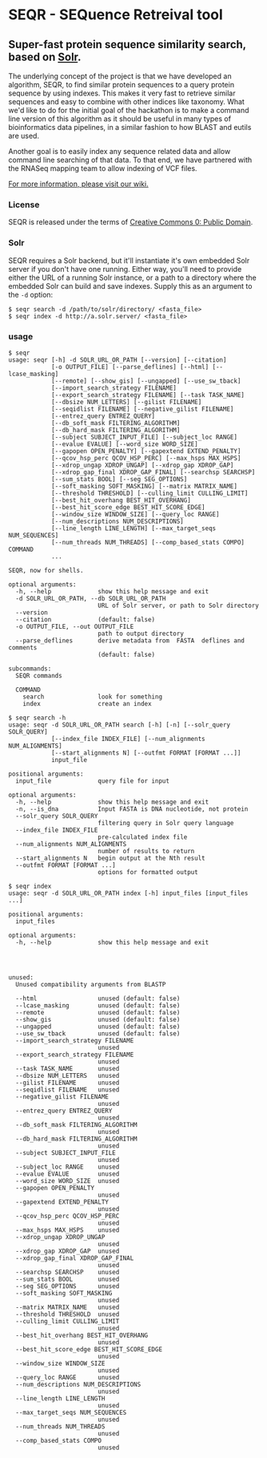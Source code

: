 # SEQR - SEQuence Retreival tool

## Super-fast protein sequence similarity search, based on [Solr](http://lucene.apache.org/solr/).

The underlying concept of the project is that we have developed an algorithm, SEQR, to find similar protein sequences to a query protein sequence by using indexes.  This makes it very fast to retrieve similar sequences and easy to combine with other indices like taxonomy.  What we'd like to do for the initial goal of the hackathon is to make a command line version of this algorithm as it should be useful in many types of bioinformatics data pipelines, in a similar fashion to how BLAST and eutils are used. 
 
Another goal is to easily index any sequence related data and allow command line searching of that data.  To that end, we have partnered with the RNASeq mapping team to allow indexing of VCF files.

[For more information, please visit our wiki.](https://github.com/DCGenomics/seqr_hackathon_v002/wiki)

### License

SEQR is released under the terms of [Creative Commons 0: Public Domain](https://github.com/DCGenomics/seqr_hackathon_v002/blob/master/LICENSE).

### Solr

SEQR requires a Solr backend, but it'll instantiate it's own embedded Solr server if you don't have one running. Either way, you'll need to provide either the URL of a running Solr instance, or a path to a directory where the embedded Solr can build and save indexes. Supply this as an argument to the `-d` option:

```
$ seqr search -d /path/to/solr/directory/ <fasta_file>
$ seqr index -d http://a.solr.server/ <fasta_file>
```

### usage
```
$ seqr
usage: seqr [-h] -d SOLR_URL_OR_PATH [--version] [--citation]
            [-o OUTPUT_FILE] [--parse_deflines] [--html] [--lcase_masking]
            [--remote] [--show_gis] [--ungapped] [--use_sw_tback]
            [--import_search_strategy FILENAME]
            [--export_search_strategy FILENAME] [--task TASK_NAME]
            [--dbsize NUM_LETTERS] [--gilist FILENAME]
            [--seqidlist FILENAME] [--negative_gilist FILENAME]
            [--entrez_query ENTREZ_QUERY]
            [--db_soft_mask FILTERING_ALGORITHM]
            [--db_hard_mask FILTERING_ALGORITHM]
            [--subject SUBJECT_INPUT_FILE] [--subject_loc RANGE]
            [--evalue EVALUE] [--word_size WORD_SIZE]
            [--gapopen OPEN_PENALTY] [--gapextend EXTEND_PENALTY]
            [--qcov_hsp_perc QCOV_HSP_PERC] [--max_hsps MAX_HSPS]
            [--xdrop_ungap XDROP_UNGAP] [--xdrop_gap XDROP_GAP]
            [--xdrop_gap_final XDROP_GAP_FINAL] [--searchsp SEARCHSP]
            [--sum_stats BOOL] [--seg SEG_OPTIONS]
            [--soft_masking SOFT_MASKING] [--matrix MATRIX_NAME]
            [--threshold THRESHOLD] [--culling_limit CULLING_LIMIT]
            [--best_hit_overhang BEST_HIT_OVERHANG]
            [--best_hit_score_edge BEST_HIT_SCORE_EDGE]
            [--window_size WINDOW_SIZE] [--query_loc RANGE]
            [--num_descriptions NUM_DESCRIPTIONS]
            [--line_length LINE_LENGTH] [--max_target_seqs NUM_SEQUENCES]
            [--num_threads NUM_THREADS] [--comp_based_stats COMPO] COMMAND
            ...

SEQR, now for shells.

optional arguments:
  -h, --help             show this help message and exit
  -d SOLR_URL_OR_PATH, --db SOLR_URL_OR_PATH
                         URL of Solr server, or path to Solr directory
  --version
  --citation             (default: false)
  -o OUTPUT_FILE, --out OUTPUT_FILE
                         path to output directory
  --parse_deflines       derive metadata from  FASTA  deflines and comments
                         (default: false)

subcommands:
  SEQR commands

  COMMAND
    search               look for something
    index                create an index

$ seqr search -h
usage: seqr -d SOLR_URL_OR_PATH search [-h] [-n] [--solr_query SOLR_QUERY]
            [--index_file INDEX_FILE] [--num_alignments NUM_ALIGNMENTS]
            [--start_alignments N] [--outfmt FORMAT [FORMAT ...]]
            input_file
            
positional arguments:
  input_file             query file for input

optional arguments:
  -h, --help             show this help message and exit
  -n, --is_dna           Input FASTA is DNA nucleotide, not protein
  --solr_query SOLR_QUERY
                         filtering query in Solr query language
  --index_file INDEX_FILE
                         pre-calculated index file
  --num_alignments NUM_ALIGNMENTS
                         number of results to return
  --start_alignments N   begin output at the Nth result
  --outfmt FORMAT [FORMAT ...]
                         options for formatted output
                         
$ seqr index
usage: seqr -d SOLR_URL_OR_PATH index [-h] input_files [input_files ...]

positional arguments:
  input_files

optional arguments:
  -h, --help             show this help message and exit




unused:
  Unused compatibility arguments from BLASTP

  --html                 unused (default: false)
  --lcase_masking        unused (default: false)
  --remote               unused (default: false)
  --show_gis             unused (default: false)
  --ungapped             unused (default: false)
  --use_sw_tback         unused (default: false)
  --import_search_strategy FILENAME
                         unused
  --export_search_strategy FILENAME
                         unused
  --task TASK_NAME       unused
  --dbsize NUM_LETTERS   unused
  --gilist FILENAME      unused
  --seqidlist FILENAME   unused
  --negative_gilist FILENAME
                         unused
  --entrez_query ENTREZ_QUERY
                         unused
  --db_soft_mask FILTERING_ALGORITHM
                         unused
  --db_hard_mask FILTERING_ALGORITHM
                         unused
  --subject SUBJECT_INPUT_FILE
                         unused
  --subject_loc RANGE    unused
  --evalue EVALUE        unused
  --word_size WORD_SIZE  unused
  --gapopen OPEN_PENALTY
                         unused
  --gapextend EXTEND_PENALTY
                         unused
  --qcov_hsp_perc QCOV_HSP_PERC
                         unused
  --max_hsps MAX_HSPS    unused
  --xdrop_ungap XDROP_UNGAP
                         unused
  --xdrop_gap XDROP_GAP  unused
  --xdrop_gap_final XDROP_GAP_FINAL
                         unused
  --searchsp SEARCHSP    unused
  --sum_stats BOOL       unused
  --seg SEG_OPTIONS      unused
  --soft_masking SOFT_MASKING
                         unused
  --matrix MATRIX_NAME   unused
  --threshold THRESHOLD  unused
  --culling_limit CULLING_LIMIT
                         unused
  --best_hit_overhang BEST_HIT_OVERHANG
                         unused
  --best_hit_score_edge BEST_HIT_SCORE_EDGE
                         unused
  --window_size WINDOW_SIZE
                         unused
  --query_loc RANGE      unused
  --num_descriptions NUM_DESCRIPTIONS
                         unused
  --line_length LINE_LENGTH
                         unused
  --max_target_seqs NUM_SEQUENCES
                         unused
  --num_threads NUM_THREADS
                         unused
  --comp_based_stats COMPO
                         unused
```
